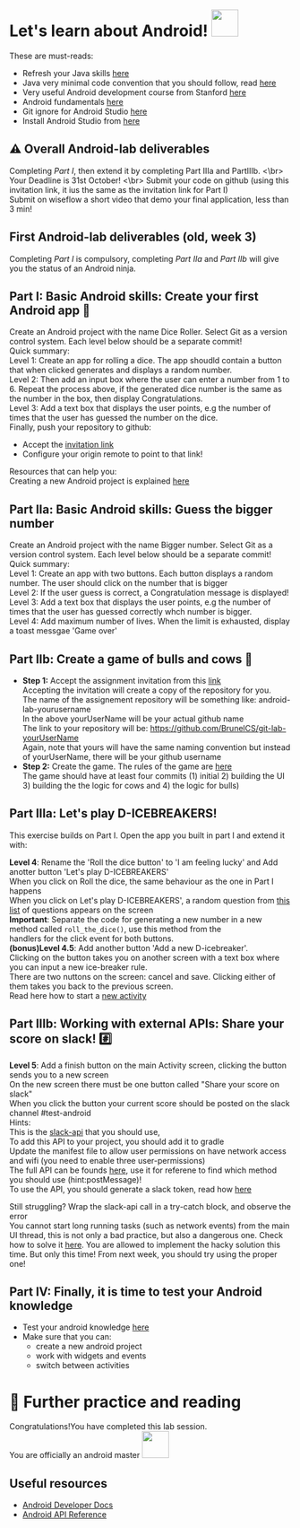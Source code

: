 
# Let's learn about Android!  <img src="https://cnet4.cbsistatic.com/img/QJcTT2ab-sYWwOGrxJc0MXSt3UI=/2011/10/27/a66dfbb7-fdc7-11e2-8c7c-d4ae52e62bcc/android-wallpaper5_2560x1600_1.jpg" width="48">
These are must-reads:
* Refresh your Java skills [here](https://www.cs.utexas.edu/users/witchel/371M/lectures/01-java-review.pdf)
* Java very minimal code convention that you should follow, read [here](https://web.stanford.edu/class/cs193a/styleguide.shtml)
* Very useful Android development course from Stanford [here](https://web.stanford.edu/class/cs193a/videos.shtml)
* Android fundamentals [here](https://developer.android.com/guide/components/fundamentals)
* Git ignore for Android Studio [here](https://gist.github.com/iainconnor/8605514)
* Install Android Studio from [here](https://developer.android.com/studio/install)

## :warning: Overall Android-lab deliverables 
Completing *Part I*, then extend it by completing Part IIIa and PartIIIb. <\br>
Your Deadline is 31st October! <\br>
Submit your code on github (using this invitation link, it ius the same as the invitation link for Part I) </br>
Submit on wiseflow a short video that demo your final application, less than 3 min! </br>

## First Android-lab deliverables (old, week 3)
Completing *Part I* is compulsory, completing  *Part IIa* and *Part IIb* will give you the status of an Android ninja. </br>

## Part I: Basic Android skills: Create your first Android app :game_die:
Create an Android project with the name Dice Roller. Select Git as a version control system. 
Each level below should be a separate commit! </br>
Quick summary:  </br>
Level 1: Create an app for rolling a dice. The app shoudld contain a button that when clicked generates and displays a random number. </br>
Level 2:  Then add an input box where the user can enter a number from 1 to 6. Repeat the process above, if the generated dice number is the same as the number in the box, then display Congratulations. </br>
Level 3: Add a text box that displays the user points, e.g the number of times that the user has guessed the number on the dice. </br>
Finally, push your repository to github:  </br>
* Accept the [invitation link](https://classroom.github.com/a/x3PNkMI1)
* Configure your origin remote to point to that link! </br>

Resources that can help you: </br>
Creating a new Android project is explained [here](https://developer.android.com/training/basics/firstapp/creating-project)

## Part IIa: Basic Android skills: Guess the bigger number

Create an Android project with the name Bigger number. Select Git as a version control system. 
Each level below should be a separate commit! </br>
Quick summary:  </br>
Level 1: Create an app with two buttons. Each button displays a random number. The user should click on the number that is bigger </br>
Level 2:  If the user guess is correct, a Congratulation message is displayed!</br>
Level 3: Add a text box that displays the user points, e.g the number of times that the user has guessed correctly whch number is bigger. </br>
Level 4: Add maximum number of lives. When the limit is exhausted, display a toast messgae 'Game over' </br>

## Part IIb: Create a game of bulls and cows :cow2: 
* __Step 1:__ Accept the assignment invitation from this [link](https://classroom.github.com/a/aHANZdgs) </br>
   Accepting the invitation will create a copy of the repository for you. </br>
   The name of the assignement repository will be something like: android-lab-yourusername  </br>
   In the above yourUserName will be your actual github name </br>
   The link to your repository will be: https://github.com/BrunelCS/git-lab-yourUserName </br>
   Again, note that yours will have the same naming convention but instead of yourUserName, there will be your github username </br>
* __Step 2:__ Create the game. The rules of the game are [here](https://en.wikipedia.org/wiki/Bulls_and_Cows) </br>
The game should have at least four commits (1) initial 2) building the UI 3) building the the logic for cows and 4) the logic for bulls)

## Part IIIa:  Let's play D-ICEBREAKERS! 
This exercise builds on Part I. Open the app you built in part I and extend it with: </br>

__Level 4__: Rename the 'Roll the dice button' to 'I am feeling lucky' and Add anotter button 'Let's play D-ICEBREAKERS' </br>
When you click on Roll the dice, the same behaviour as the one in Part I happens </br>
When you click on Let's play D-ICEBREAKERS', a random question from [this list](https://docs.google.com/document/d/1tGVnM7qQ1SEEr1p0EjHz-bTU1h60iVHeReTORE4uqsE/edit?usp=sharing) of questions appears on the screen </br>
__Important__: Separate the code for generating a new number in a new  </br>
method called ```roll_the_dice()```, use this method from the </br>
handlers for the click event for both buttons. </br>
__(bonus)Level 4.5__: Add another button 'Add a new D-icebreaker'. </br>
Clicking on the button takes you on another screen with a text box where you can input a new ice-breaker rule. </br>
There are two nuttons on the screen: cancel and save. Clicking either of them takes you back to the previous screen. </br>
Read here how to start a [new activity](https://developer.android.com/training/basics/firstapp/starting-activity)

## Part IIIb:  Working with external APIs: Share your score on slack! :hash:
__Level 5__: Add a finish button on the main Activity screen, clicking the button sends you to a new screen </br>
On the new screen there must be one button called "Share your score on slack" </br>
When you click the button your current score should be posted on the slack channel #test-android</br>
Hints: </br>
This is the [slack-api](https://github.com/pschroen/slack-api-android) that you should use, </br>
To add this API to your project, you should add it to gradle </br>
Update the manifest file to allow user permissions on have network access and wifi (you need to enable three user-permissions) 
</br>
The full API can be founds [here](https://github.com/allbegray/slack-api), use it for referene to find which method you should use (hint:postMessage)! </br>
To use the API, you should generate a slack token, read how [here](https://slack.com/intl/en-gb/help/articles/215770388-create-and-regenerate-api-tokens) </br>

Still struggling? Wrap the slack-api call in a try-catch block, and observe the error </br>
You cannot start long running tasks (such as network events) from the main UI thread, this is not only a bad practice, but also a dangerous one. 
Check how to solve it [here](http://simpledeveloper.com/network-on-main-thread-error-solution/). You are allowed to implement the hacky solution this time. But only this time! From next week, you should try using the proper one! </br>


## Part IV: Finally, it is time to test your Android knowledge
* Test your android knowledge [here](https://basicversity.com/study/android-programming)
* Make sure that you can: 
  * create a new android project
  * work with widgets and events 
  * switch between activities 

# :book: Further practice and reading
Congratulations!You have completed this lab session. </br>
You are officially an android master <img src="https://cnet4.cbsistatic.com/img/QJcTT2ab-sYWwOGrxJc0MXSt3UI=/2011/10/27/a66dfbb7-fdc7-11e2-8c7c-d4ae52e62bcc/android-wallpaper5_2560x1600_1.jpg" width="48"> </br>

## Useful resources
* [Android Developer Docs](https://developer.android.com/guide)
* [Android API Reference](https://developer.android.com/reference/packages.html)





